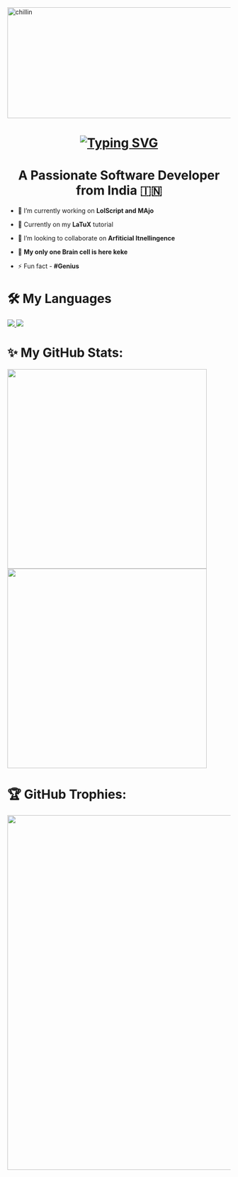 <img src="https://images.axios.com/r90x7zg9rxvbHcHmD4GPPTuFFfk=/0x0:1920x1080/1920x1080/filters:no_upscale()/2022/07/06/1657073714932.gif" alt="chillin" width="1920" height="250"/>
<h1 align="center">
  <a href="https://git.io/typing-svg">
  <img src="https://readme-typing-svg.demolab.com?font=Fira+Code&pause=1000&random=false&width=435&lines=I+am+Iron+1+(Karan+Uniyal);Welcome+(I+am+yoru+main)" alt="Typing SVG" />
  </a>
</h1>

<h1 align="center">A Passionate Software Developer from India 🇮🇳</h1>

- 🔭 I’m currently working on **LolScript and MAjo**

- 🌱 Currently on my **LaTuX** tutorial

- 👯 I’m looking to collaborate on **Arfiticial Itnellingence**

- 💬 **My only one Brain cell is here keke**

- ⚡ Fun fact - **#Genius**

# 🛠️ My Languages

<div align="left">
  <a href="https://skillicons.dev">
    <img src="https://skillicons.dev/icons?i=nodejs,github,javascript,typescript,react,express,fastapi,mongodb,mysql,nextjs"/>
    <img src="https://skillicons.dev/icons?i=c,cpp,python,tensorflow,pytorch,tailwind,git,kali,django,rust"/>
  </a>
</div>

# ✨ My GitHub Stats:

<div>
<img src="https://github-readme-stats.vercel.app/api?username=ChessGrandmasterKaran&theme=onedark&show_icons=true&hide_border=true&count_private=true" width="450px"/>
<br/>
<img src="https://github-readme-streak-stats.herokuapp.com/?user=ChessGrandmasterKaran&theme=onedark&hide_border=true" width="450px"/>
<br/>

</div>

# 🏆 GitHub Trophies:

<div align="center">

<img src="https://github-trophies.vercel.app/?username=ChessGrandmasterKaran&theme=discord&no-frame=true" width="800"/>

</div>
<a href="https://www.animatedimages.org/cat-lines-562.htm"><img src="https://www.animatedimages.org/data/media/562/animated-line-image-0426.gif" border="0" alt="animated-line-image-0426" width="1920" height="2" /></a>
